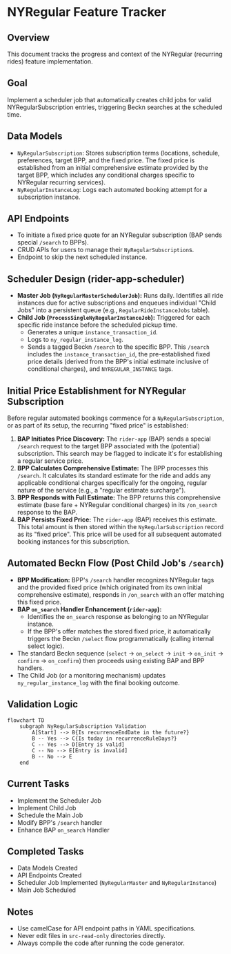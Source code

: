 # NYRegular Feature Tracker

## Overview

This document tracks the progress and context of the NYRegular (recurring rides) feature implementation.

## Goal

Implement a scheduler job that automatically creates child jobs for valid NYRegularSubscription entries, triggering Beckn searches at the scheduled time.

## Data Models

-   `NyRegularSubscription`: Stores subscription terms (locations, schedule, preferences, target BPP, and the fixed price. The fixed price is established from an initial comprehensive estimate provided by the target BPP, which includes any conditional charges specific to NYRegular recurring services).
-   `NyRegularInstanceLog`: Logs each automated booking attempt for a subscription instance.

## API Endpoints

-   To initiate a fixed price quote for an NYRegular subscription (BAP sends special `/search` to BPPs).
-   CRUD APIs for users to manage their `NyRegularSubscription`s.
-   Endpoint to skip the next scheduled instance.

## Scheduler Design (rider-app-scheduler)

-   **Master Job (`NyRegularMasterSchedulerJob`):** Runs daily. Identifies all ride instances due for active subscriptions and enqueues individual "Child Jobs" into a persistent queue (e.g., `RegularRideInstanceJobs` table).
-   **Child Job (`ProcessSingleNyRegularInstanceJob`):** Triggered for each specific ride instance before the scheduled pickup time.
    -   Generates a unique `instance_transaction_id`.
    -   Logs to `ny_regular_instance_log`.
    -   Sends a tagged Beckn `/search` to the specific BPP. This `/search` includes the `instance_transaction_id`, the pre-established fixed price details (derived from the BPP's initial estimate inclusive of conditional charges), and `NYREGULAR_INSTANCE` tags.

## Initial Price Establishment for NYRegular Subscription

Before regular automated bookings commence for a `NyRegularSubscription`, or as part of its setup, the recurring "fixed price" is established:
1.  **BAP Initiates Price Discovery:** The `rider-app` (BAP) sends a special `/search` request to the target BPP associated with the (potential) subscription. This search may be flagged to indicate it's for establishing a regular service price.
2.  **BPP Calculates Comprehensive Estimate:** The BPP processes this `/search`. It calculates its standard estimate for the ride and adds any applicable conditional charges specifically for the ongoing, regular nature of the service (e.g., a "regular estimate surcharge").
3.  **BPP Responds with Full Estimate:** The BPP returns this comprehensive estimate (base fare + NYRegular conditional charges) in its `/on_search` response to the BAP.
4.  **BAP Persists Fixed Price:** The `rider-app` (BAP) receives this estimate. This total amount is then stored within the `NyRegularSubscription` record as its "fixed price". This price will be used for all subsequent automated booking instances for this subscription.

## Automated Beckn Flow (Post Child Job's `/search`)

-   **BPP Modification:** BPP's `/search` handler recognizes NYRegular tags and the provided fixed price (which originated from its own initial comprehensive estimate), responds in `/on_search` with an offer matching this fixed price.
-   **BAP `on_search` Handler Enhancement (`rider-app`):**
    -   Identifies the `on_search` response as belonging to an NYRegular instance.
    -   If the BPP's offer matches the stored fixed price, it automatically triggers the Beckn `/select` flow programmatically (calling internal select logic).
-   The standard Beckn sequence (`select` -> `on_select` -> `init` -> `on_init` -> `confirm` -> `on_confirm`) then proceeds using existing BAP and BPP handlers.
-   The Child Job (or a monitoring mechanism) updates `ny_regular_instance_log` with the final booking outcome.

## Validation Logic

```
flowchart TD
    subgraph NyRegularSubscription Validation
        A[Start] --> B{Is recurrenceEndDate in the future?}
        B -- Yes --> C{Is today in recurrenceRuleDays?}
        C -- Yes --> D[Entry is valid]
        C -- No --> E[Entry is invalid]
        B -- No --> E
    end
```

## Current Tasks

-   Implement the Scheduler Job
-   Implement Child Job
-   Schedule the Main Job
-   Modify BPP's `/search` handler
-   Enhance BAP `on_search` Handler

## Completed Tasks

-   Data Models Created
-   API Endpoints Created
-   Scheduler Job Implemented (`NyRegularMaster` and `NyRegularInstance`)
-   Main Job Scheduled

## Notes

-   Use camelCase for API endpoint paths in YAML specifications.
-   Never edit files in `src-read-only` directories directly.
-   Always compile the code after running the code generator.
